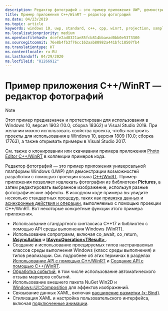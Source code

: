 ```yaml
---
description: Редактор фотографий — это пример приложения UWP, демонстрирующего возможности разработки с помощью проекции языка C++/WinRT. Пример приложения позволяет извлекать фотографии из библиотеки изображений, а затем редактировать выбранное изображение, используя разные фотоэффекты.
title: Пример приложения C++/WinRT — редактор фотографий
ms.date: 04/23/2019
ms.topic: article
keywords: windows 10, uwp, standard, c++, cpp, winrt, projection, sample, application, photo, editor
ms.localizationpriority: medium
ms.openlocfilehash: dcefe2ad8321ae85fcb814bbaead0bb0e5373300
ms.sourcegitcommit: 76e8b4fb3f76cc162aab80982a441bfc18507fb4
ms.translationtype: HT
ms.contentlocale: ru-RU
ms.lasthandoff: 04/29/2020
ms.locfileid: "81266912"
---
```

# <a name="photo-editor-cwinrt-sample-application"></a>Пример приложения C++/WinRT — редактор фотографий

> [!NOTE]
> Этот пример предназначен и протестирован для использования в Windows 10, версия 1903 (10.0; сборка 18362) и Visual Studio 2019. При желании можно использовать свойства проекта, чтобы настроить проекты для использования в Windows 10, версия 1809 (10.0; сборка 17763), а также открывать примеры в Visual Studio 2017.

См. также о клонировании или скачивании примера приложения [Photo Editor C++/WinRT](/samples/microsoft/windows-appsample-photo-editor/photo-editor-cwinrt-sample-application/) в коллекции примеров кода.

Редактор фотографий — это пример приложения универсальной платформы Windows (UWP) для демонстрации возможностей разработки с помощью проекции языка [C++/WinRT](intro-to-using-cpp-with-winrt.md). Пример приложения позволяет извлекать фотографии из библиотеки **Pictures**, а затем редактировать выбранное изображение, используя разные фотографические эффекты. В исходном коде примера вы увидите несколько стандартных процедур, таких как [привязка данных](binding-property.md) и [асинхронные действия и операции](concurrency.md), выполняемых с помощью проекции C++/WinRT. Вот некоторые конкретные функции этого примера приложения.

- Использование стандартного синтаксиса C++17 и библиотек с помощью API среды выполнения Windows (WinRT).
- Использование сопрограмм, включая co_await, co_return, [**IAsyncAction**](/uwp/api/windows.foundation.iasyncaction) и [**IAsyncOperation&lt;TResult&gt;** ](/uwp/api/windows.foundation.iasyncoperation-1).
- Создание и использование проецируемых типов настраиваемых классов среды выполнения Windows (класс среды выполнения) и типов реализации. См. подробнее об этих терминах в разделах [Использование API с помощью C++/WinRT](consume-apis.md) и [Создание API с помощью C++/WinRT](author-apis.md).
- [Обработка событий](handle-events.md), в том числе использование автоматического отзыва маркеров событий.
- Использование внешнего пакета NuGet Win2D и [Windows::UI::Composition](/uwp/api/windows.ui.composition) для эффектов изображений.
- Связывание данных XAML, включая [расширение разметки {x: Bind}](https://docs.microsoft.com/windows/uwp/xaml-platform/x-bind-markup-extension).
- Стилизация XAML и настройка пользовательского интерфейса, включая [подключенные анимации](../design/motion/connected-animation.md).
